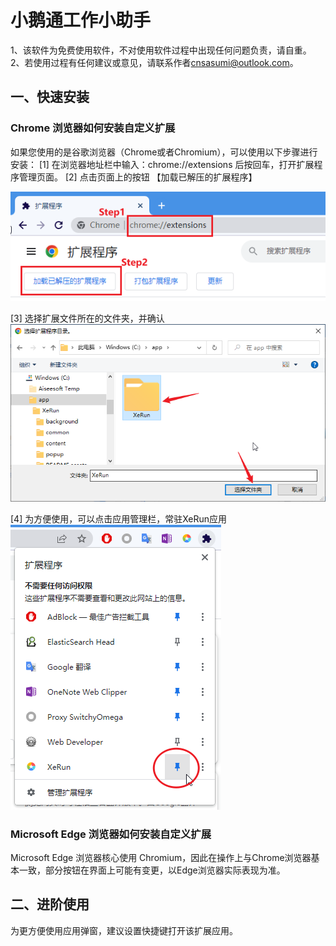 # 小鹅通工作小助手
1、该软件为免费使用软件，不对使用软件过程中出现任何问题负责，请自重。
2、若使用过程有任何建议或意见，请联系作者<a href="mailto:cnsasumi@outlook.com">cnsasumi@outlook.com</a>。

## 一、快速安装

### Chrome 浏览器如何安装自定义扩展

如果您使用的是谷歌浏览器（Chrome或者Chromium），可以使用以下步骤进行安装：
[1] 在浏览器地址栏中输入：chrome://extensions 后按回车，打开扩展程序管理页面。
[2] 点击页面上的按钮 【加载已解压的扩展程序】

![image-20221107143106178](assets/image-20221107143106178.png)

[3] 选择扩展文件所在的文件夹，并确认
![image-20221107143650949](assets/image-20221107143650949.png)

[4] 为方便使用，可以点击应用管理栏，常驻XeRun应用
![image-20221107143933054](assets/image-20221107143933054.png)

### Microsoft Edge 浏览器如何安装自定义扩展

Microsoft Edge 浏览器核心使用 Chromium，因此在操作上与Chrome浏览器基本一致，部分按钮在界面上可能有变更，以Edge浏览器实际表现为准。

## 二、进阶使用
为更方便使用应用弹窗，建议设置快捷键打开该扩展应用。
